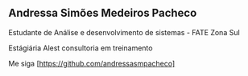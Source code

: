 ## Andressa Simões Medeiros Pacheco

Estudante de Análise e desenvolvimento de sistemas  - FATE Zona Sul

Estágiária Alest consultoria em treinamento 

Me siga [https://github.com/andressasmpacheco]

